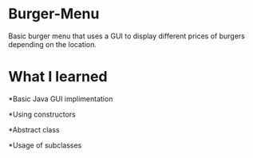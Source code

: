 # Burger-Menu
Basic burger menu that uses a GUI to display different prices of burgers depending on the location.

# What I learned
*Basic Java GUI implimentation

*Using constructors

*Abstract class

*Usage of subclasses
